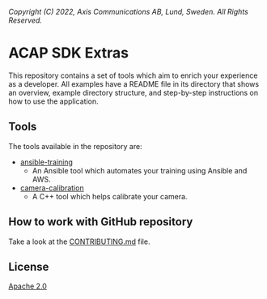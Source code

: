 *Copyright (C) 2022, Axis Communications AB, Lund, Sweden. All Rights Reserved.*

# ACAP SDK Extras

This repository contains a set of tools which aim to enrich your experience as a developer. All examples have a README file in its directory that shows an overview, example directory structure, and step-by-step instructions on how to use the application.

## Tools

The tools available in the repository are:

- [ansible-training](./ansible-training/)
  - An Ansible tool which automates your training using Ansible and AWS.
- [camera-calibration](./camera-calibration/)
  - A C++ tool which helps calibrate your camera.

## How to work with GitHub repository

Take a look at the [CONTRIBUTING.md](CONTRIBUTING.md) file.

## License

[Apache 2.0](LICENSE)
